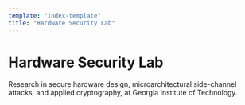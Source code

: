 ```yaml
---
template: "index-template"
title: "Hardware Security Lab"
---
```


# Hardware Security Lab

Research in secure hardware design, microarchitectural side-channel attacks, and applied cryptography, at Georgia Institute of Technology.

